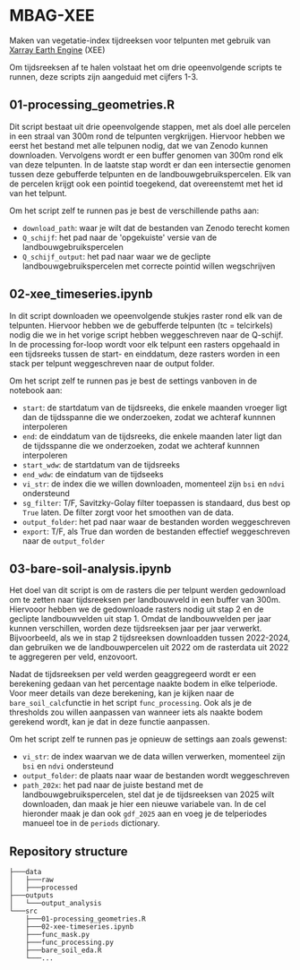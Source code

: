 # MBAG-XEE
Maken van vegetatie-index tijdreeksen voor telpunten met gebruik van [Xarray Earth Engine](https://github.com/google/Xee) (XEE)

Om tijdsreeksen af te halen volstaat het om drie opeenvolgende scripts te runnen, deze scripts zijn aangeduid met cijfers 1-3.

01-processing_geometries.R
--
Dit script bestaat uit drie opeenvolgende stappen, met als doel alle percelen in een straal van 300m rond de telpunten vergkrijgen. Hiervoor hebben we eerst het bestand met alle telpunen nodig, dat we van Zenodo kunnen downloaden. Vervolgens wordt er een buffer genomen van 300m rond elk van deze telpunten. In de laatste stap wordt er dan een intersectie genomen tussen deze gebufferde telpunten en de landbouwgebruikspercelen. Elk van de percelen krijgt ook een pointid toegekend, dat overeenstemt met het id van het telpunt.

Om het script zelf te runnen pas je best de verschillende paths aan:
- `download_path`: waar je wilt dat de bestanden van Zenodo terecht komen
- `Q_schijf`: het pad naar de 'opgekuiste' versie van de landbouwgebruikspercelen
- `Q_schijf_output`: het pad naar waar we de geclipte landbouwgebruikspercelen met correcte pointid willen wegschrijven

02-xee_timeseries.ipynb
--
In dit script downloaden we opeenvolgende stukjes raster rond elk van de telpunten. Hiervoor hebben we de gebufferde telpunten (tc = telcirkels) nodig die we in het vorige script hebben weggeschreven naar de Q-schijf. In de processing for-loop wordt voor elk telpunt een rasters opgehaald in een tijdsreeks tussen de start- en einddatum, deze rasters worden in een stack per telpunt weggeschreven naar de output folder.

Om het script zelf te runnen pas je best de settings vanboven in de notebook aan:
- `start`: de startdatum van de tijdsreeks, die enkele maanden vroeger ligt dan de tijdsspanne die we onderzoeken, zodat we achteraf kunnnen interpoleren
- `end`: de einddatum van de tijdsreeks, die enkele maanden later ligt dan de tijdsspanne die we onderzoeken, zodat we achteraf kunnnen interpoleren
- `start_wdw`: de startdatum van de tijdsreeks
- `end_wdw`: de eindatum van de tijdseeks
- `vi_str`: de index die we willen downloaden, momenteel zijn `bsi` en `ndvi` ondersteund
- `sg_filter`: T/F, Savitzky-Golay filter toepassen is standaard, dus best op `True` laten. De filter zorgt voor het smoothen van de data.
- `output_folder`: het pad naar waar de bestanden worden weggeschreven
- `export`: T/F, als True dan worden de bestanden effectief weggeschreven naar de `output_folder`
  
03-bare-soil-analysis.ipynb
--
Het doel van dit script is om de rasters die per telpunt werden gedownload om te zetten naar tijdsreeksen per landbouwveld in een buffer van 300m. Hiervooor hebben we de gedownloade rasters nodig uit stap 2 en de geclipte landbouwvelden uit stap 1. Omdat de landbouwvelden per jaar kunnen verschillen, worden deze tijdsreeksen jaar per jaar verwerkt. Bijvoorbeeld, als we in stap 2 tijdsreeksen downloadden tussen 2022-2024, dan gebruiken we de landbouwpercelen uit 2022 om de rasterdata uit 2022 te aggregeren per veld, enzovoort.

Nadat de tijdsreeksen per veld werden geaggregeerd wordt er een berekening gedaan van het percentage naakte bodem in elke telperiode. Voor meer details van deze berekening, kan je kijken naar de `bare_soil_calc`functie in het script `func_processing`. Ook als je de thresholds zou willen aanpassen van wanneer iets als naakte bodem gerekend wordt, kan je dat in deze functie aanpassen.


Om het script zelf te runnen pas je opnieuw de settings aan zoals gewenst:
- `vi_str`: de index waarvan we de data willen verwerken, momenteel zijn `bsi` en `ndvi` ondersteund
- `output_folder`: de plaats naar waar de bestanden wordt weggeschreven
- `path_202x`: het pad naar de juiste bestand met de landbouwgebruikspercelen, stel dat je de tijdsreeksen van 2025 wilt downloaden, dan maak je hier een nieuwe variabele van. In de cel hieronder maak je dan ook `gdf_2025` aan en voeg je de telperiodes manueel toe in de `periods` dictionary.


## Repository structure
```
├───data
│   ├───raw
│   ├───processed
├───outputs
│   └───output_analysis
└───src
    ├───01-processing_geometries.R
    ├───02-xee-timeseries.ipynb
    ├───func_mask.py
    ├───func_processing.py
    ├───bare_soil_eda.R
    └───...
```
